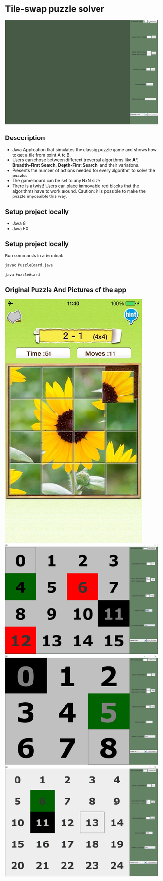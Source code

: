 # Tile-swap puzzle solver

<img src="./puzzle-solver-demo.gif">

## Desccription
- Java Application that simulates the classig puzzle game and shows how to get a tile from point A to B.
- Users can chose between different treversal algorithms like **A***, **Breadth-First Search**, **Depth-First Search**, and their variations.
- Presents the number of actions needed for every algorithm to solve the puzzle. 
- The game board can be set to any NxN size
- There is a twist! Users can place immovable red blocks that the algorithms have to work around. Caution: it is possible to make the puzzle impossible this way. 

## Setup project locally
- Java 8
- Java FX


## Setup project locally

Run commands in a terminal:
```
javac PuzzleBoard.java

java PuzzleBoard
```

## Original Puzzle And Pictures of the app

<img src="./tile-swap-puzzle.jpg">
<img src="./borad-with-obstacles.png">
<img src="./general-example.png">
<img src="./big-board.png">



